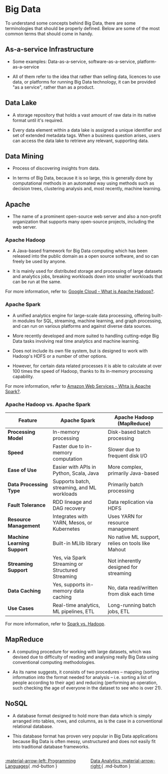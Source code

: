 # Big Data

To understand some concepts behind Big Data, there are some terminologies that should be properly defined. Below are some of the most common terms that should come in handy.

## As-a-service Infrastructure

- Some examples: Data-as-a-service, software-as-a-service, platform-as-a-service

- All of them refer to the idea that rather than selling data, licences to use data, or platforms for running Big Data technology, it can be provided "as a service", rather than as a product.

## Data Lake

- A storage repository that holds a vast amount of raw data in its native format until it's required.

- Every data element within a data lake is assigned a unique identifier and set of extended metadata tags. When a business question arises, users can access the data lake to retrieve any relevant, supporting data. 

## Data Mining

- Process of discovering insights from data.

-  In terms of Big Data, because it is so large, this is generally done by computational methods in an automated way using methods such as decision trees, clustering analysis and, most recently, machine learning.

## Apache

- The name of a prominent open-source web server and also a non-profit organization that supports many open-source projects, including the web server.

### Apache Hadoop

- A Java-based framework for Big Data computing which has been released into the public domain as a open source software, and so can freely be used by anyone.

- It is mainly used for distributed storage and processing of large datasets and analytics jobs, breaking workloads down into smaller workloads that can be run at the same.

For more information, refer to: [Google Cloud - What is Apache Hadoop?](https://cloud.google.com/learn/what-is-hadoop).

### Apache Spark

- A unified analytics engine for large-scale data processing, offering built-in modules for SQL, streaming, machine learning, and graph processing, and can run on various platforms and against diverse data sources.

- More recently developed and more suited to handling cutting-edge Big Data tasks involving real time analytics and machine learning.

- Does not include its own file system, but is designed to work with Hadoop's HDFS or a number of other options. 

- However, for certain data related processes it is able to calculate at over 100 times the speed of Hadoop, thanks to its in-memory processing capability.

For more information, refer to [Amazon Web Services - Whta is Apache Spark?](https://aws.amazon.com/what-is/apache-spark/).

### Apache Hadoop vs. Apache Spark

| Feature                         | Apache Spark                                | Apache Hadoop (MapReduce)                  |
|---------------------------------|----------------------------------------------|--------------------------------------------|
| **Processing Model**           | In-memory processing                         | Disk-based batch processing                |
| **Speed**                      | Faster due to in-memory computation          | Slower due to frequent disk I/O            |
| **Ease of Use**                | Easier with APIs in Python, Scala, Java      | More complex, primarily Java-based         |
| **Data Processing Type**       | Supports batch, streaming, and ML workloads  | Primarily batch processing                 |
| **Fault Tolerance**            | RDD lineage and DAG recovery                 | Data replication via HDFS                  |
| **Resource Management**        | Integrates with YARN, Mesos, or Kubernetes   | Uses YARN for resource management          |
| **Machine Learning Support**   | Built-in MLlib library                       | No native ML support, relies on tools like Mahout |
| **Streaming Support**          | Yes, via Spark Streaming or Structured Streaming | Not inherently designed for streaming     |
| **Data Caching**               | Yes, supports in-memory data caching         | No, data read/written from disk each time  |
| **Use Cases**                  | Real-time analytics, ML pipelines, ETL       | Long-running batch jobs, ETL               |

For more information, refer to [Spark vs. Hadoop](https://www.openlogic.com/blog/spark-vs-hadoop).

## MapReduce

- A computing procedure for working with large datasets, which was devised due to difficulty of reading and analysing really Big Data using conventional computing methodologies.

- As its name suggests, it consists of two procedures – mapping (sorting information into the format needed for analysis – i.e. sorting a list of people according to their age) and reducing (performing an operation, such checking the age of everyone in the dataset to see who is over 21).

## NoSQL

- A database format designed to hold more than data which is simply arranged into tables, rows, and columns, as is the case in a conventional relational database.

- This database format has proven very popular in Big Data applications because Big Data is often messy, unstructured and does not easily fit into traditional database frameworks.

<div style="display: flex; justify-content: space-between;" markdown="1">

[:material-arrow-left: Programming Languages](./languages.md){ .md-button }

[Data Analytics :material-arrow-right:](./data_analytics.md){ .md-button }

</div>